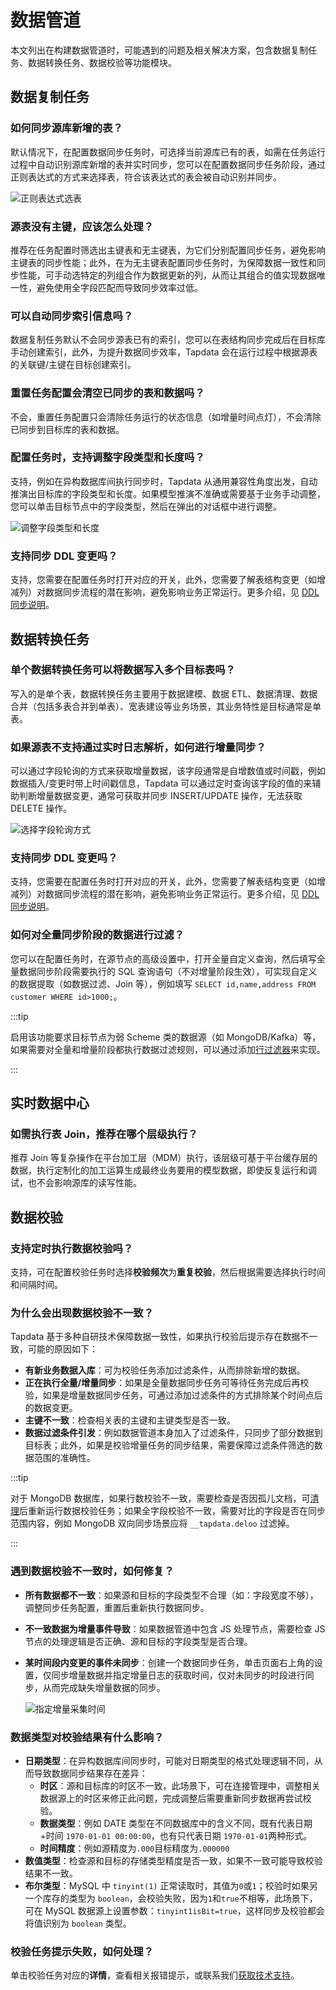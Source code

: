 # 数据管道

本文列出在构建数据管道时，可能遇到的问题及相关解决方案，包含数据复制任务、数据转换任务、数据校验等功能模块。



## 数据复制任务

### 如何同步源库新增的表？

默认情况下，在配置数据同步任务时，可选择当前源库已有的表，如需在任务运行过程中自动识别源库新增的表并实时同步，您可以在配置数据同步任务阶段，通过正则表达式的方式来选择表，符合该表达式的表会被自动识别并同步。

![正则表达式选表](../images/select_table_via_regular.png)



### 源表没有主键，应该怎么处理？

推荐在任务配置时筛选出主键表和无主键表，为它们分别配置同步任务，避免影响主键表的同步性能；此外，在为无主键表配置同步任务时，为保障数据一致性和同步性能，可手动选特定的列组合作为数据更新的列，从而让其组合的值实现数据唯一性，避免使用全字段匹配而导致同步效率过低。



### 可以自动同步索引信息吗？

数据复制任务默认不会同步源表已有的索引，您可以在表结构同步完成后在目标库手动创建索引，此外，为提升数据同步效率，Tapdata 会在运行过程中根据源表的关联键/主键在目标创建索引。



### 重置任务配置会清空已同步的表和数据吗？

不会，重置任务配置只会清除任务运行的状态信息（如增量时间点灯），不会清除已同步到目标库的表和数据。



### 配置任务时，支持调整字段类型和长度吗？

支持，例如在异构数据库间执行同步时，Tapdata 从通用兼容性角度出发，自动推演出目标库的字段类型和长度。如果模型推演不准确或需要基于业务手动调整，您可以单击目标节点中的字段类型，然后在弹出的对话框中进行调整。

![调整字段类型和长度](../images/adjust_column_type.png)



### 支持同步 DDL 变更吗？

支持，您需要在配置任务时打开对应的开关，此外，您需要了解表结构变更（如增减列）对数据同步流程的潜在影响，避免影响业务正常运行。更多介绍，见 [DDL 同步说明](../best-practice/handle-schema-change.md)。



## 数据转换任务

### 单个数据转换任务可以将数据写入多个目标表吗？

写入的是单个表，数据转换任务主要用于数据建模、数据 ETL、数据清理、数据合并（包括多表合并到单表）、宽表建设等业务场景，其业务特性是目标通常是单表。



### 如果源表不支持通过实时日志解析，如何进行增量同步？

可以通过字段轮询的方式来获取增量数据，该字段通常是自增数值或时间戳，例如数据插入/变更时带上时间戳信息，Tapdata 可以通过定时查询该字段的值的来辅助判断增量数据变更，通常可获取并同步 INSERT/UPDATE 操作，无法获取 DELETE 操作。

![选择字段轮询方式](../images/select_sync_request_type.png)



### 支持同步 DDL 变更吗？

支持，您需要在配置任务时打开对应的开关，此外，您需要了解表结构变更（如增减列）对数据同步流程的潜在影响，避免影响业务正常运行。更多介绍，见 [DDL 同步说明](../best-practice/handle-schema-change.md)。



### 如何对全量同步阶段的数据进行过滤？

您可以在配置任务时，在源节点的高级设置中，打开全量自定义查询，然后填写全量数据同步阶段需要执行的 SQL 查询语句（不对增量阶段生效），可实现自定义的数据提取（如数据过滤、Join 等），例如填写 `SELECT id,name,address FROM customer WHERE id>1000;`。

:::tip

启用该功能要求目标节点为弱 Scheme 类的数据源（如 MongoDB/Kafka）等，如果需要对全量和增量阶段都执行数据过滤规则，可以通过添加[行过滤器](../user-guide/data-pipeline/data-development/process-node.md)来实现。

:::

## 实时数据中心

### 如需执行表 Join，推荐在哪个层级执行？

推荐 Join 等复杂操作在平台加工层（MDM）执行，该层级可基于平台缓存层的数据，执行定制化的加工运算生成最终业务要用的模型数据，即使反复运行和调试，也不会影响源库的读写性能。



## <span id="check-data">数据校验</span>

### 支持定时执行数据校验吗？

支持，可在配置校验任务时选择**校验频次**为**重复校验**，然后根据需要选择执行时间和间隔时间。

### 为什么会出现数据校验不一致？

Tapdata 基于多种自研技术保障数据一致性，如果执行校验后提示存在数据不一致，可能的原因如下：

* **有新业务数据入库**：可为校验任务添加过滤条件，从而排除新增的数据。
* **正在执行全量/增量同步**：如果是全量数据同步任务可等待任务完成后再校验，如果是增量数据同步任务，可通过添加过滤条件的方式排除某个时间点后的数据变更。
* **主键不一致**：检查相关表的主键和主键类型是否一致。
* **数据过滤条件引发**：例如数据管道本身加入了过滤条件，只同步了部分数据到目标表；此外，如果是校验增量任务的同步结果，需要保障过滤条件筛选的数据范围的准确性。

:::tip

对于 MongoDB 数据库，如果行数校验不一致，需要检查是否因孤儿文档，可[清理](https://www.mongodb.com/docs/manual/reference/command/cleanupOrphaned/)后重新运行数据校验任务；如果全字段校验不一致，需要对比的字段是否在同步范围内容，例如 MongoDB 双向同步场景应将 `__tapdata.deloo` 过滤掉。

:::



### 遇到数据校验不一致时，如何修复？

* **所有数据都不一致**：如果源和目标的字段类型不合理（如：字段宽度不够），调整同步任务配置，重置后重新执行数据同步。

* **不一致数据为增量事件导致**：如果数据管道中包含 JS 处理节点，需要检查 JS 节点的处理逻辑是否正确、源和目标的字段类型是否合理。

* **某时间段内变更的事件未同步**：创建一个数据同步任务，单击页面右上角的设置，仅同步增量数据并指定增量日志的获取时间，仅对未同步的时段进行同步，从而完成缺失增量数据的同步。

  ![指定增量采集时间](../images/specify_incremental_time.png)



### 数据类型对校验结果有什么影响？

* **日期类型**：在异构数据库间同步时，可能对日期类型的格式处理逻辑不同，从而导致数据同步结果存在差异：
  * **时区**：源和目标库的时区不一致，此场景下，可在连接管理中，调整相关数据源上的时区来修正此问题，完成调整后需要重新同步数据再尝试校验。
  * **数据类型**：例如 DATE 类型在不同数据库中的含义不同，既有代表日期+时间 `1970-01-01 00:00:00`，也有只代表日期 `1970-01-01`两种形式。
  * **时间精度**：例如源精度为`.000`目标精度为`.000000`
* **数值类型**：检查源和目标的存储类型精度是否一致，如果不一致可能导致校验结果不一致。
* **布尔类型**：MySQL 中 `tinyint(1)` 正常读取时，其值为`0`或`1`；校验时如果另一个库存的类型为 `boolean`，会校验失败，因为`1`和`true`不相等，此场景下，可在 MySQL 数据源上设置参数：`tinyint1isBit=true`，这样同步及校验都会将值识别为 `boolean` 类型。







### 校验任务提示失败，如何处理？

单击校验任务对应的**详情**，查看相关报错提示，或联系我们[获取技术支持](../support.md)。

